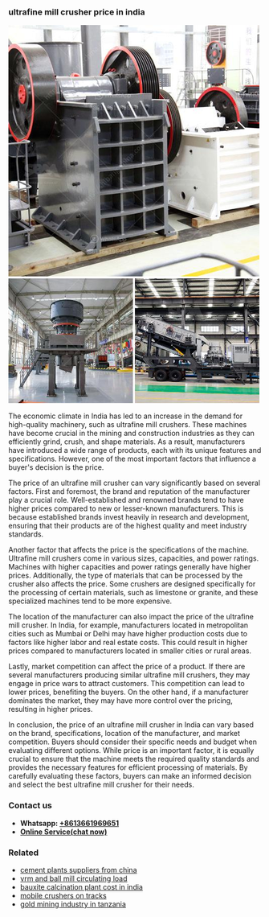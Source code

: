 <h3>ultrafine mill crusher price in india</h3><img src='1708587481.jpg' alt=''><p>The economic climate in India has led to an increase in the demand for high-quality machinery, such as ultrafine mill crushers. These machines have become crucial in the mining and construction industries as they can efficiently grind, crush, and shape materials. As a result, manufacturers have introduced a wide range of products, each with its unique features and specifications. However, one of the most important factors that influence a buyer's decision is the price.</p><p>The price of an ultrafine mill crusher can vary significantly based on several factors. First and foremost, the brand and reputation of the manufacturer play a crucial role. Well-established and renowned brands tend to have higher prices compared to new or lesser-known manufacturers. This is because established brands invest heavily in research and development, ensuring that their products are of the highest quality and meet industry standards.</p><p>Another factor that affects the price is the specifications of the machine. Ultrafine mill crushers come in various sizes, capacities, and power ratings. Machines with higher capacities and power ratings generally have higher prices. Additionally, the type of materials that can be processed by the crusher also affects the price. Some crushers are designed specifically for the processing of certain materials, such as limestone or granite, and these specialized machines tend to be more expensive.</p><p>The location of the manufacturer can also impact the price of the ultrafine mill crusher. In India, for example, manufacturers located in metropolitan cities such as Mumbai or Delhi may have higher production costs due to factors like higher labor and real estate costs. This could result in higher prices compared to manufacturers located in smaller cities or rural areas.</p><p>Lastly, market competition can affect the price of a product. If there are several manufacturers producing similar ultrafine mill crushers, they may engage in price wars to attract customers. This competition can lead to lower prices, benefiting the buyers. On the other hand, if a manufacturer dominates the market, they may have more control over the pricing, resulting in higher prices.</p><p>In conclusion, the price of an ultrafine mill crusher in India can vary based on the brand, specifications, location of the manufacturer, and market competition. Buyers should consider their specific needs and budget when evaluating different options. While price is an important factor, it is equally crucial to ensure that the machine meets the required quality standards and provides the necessary features for efficient processing of materials. By carefully evaluating these factors, buyers can make an informed decision and select the best ultrafine mill crusher for their needs.</p><h3>Contact us</h3><ul><li><strong>Whatsapp:&nbsp;<a href="https://wa.me/8613661969651">+8613661969651</a></strong></li><li><a href="https://swt.shibang-china.com/?git&amp;zhl&amp;ultrafine mill crusher price in india"><strong>Online Service(chat now)</strong></a></li></ul><h3>Related</h3><ul><li><a href='cement plants suppliers from china.md'>cement plants suppliers from china</a></li><li><a href='vrm and ball mill circulating load.md'>vrm and ball mill circulating load</a></li><li><a href='bauxite calcination plant cost in india.md'>bauxite calcination plant cost in india</a></li><li><a href='mobile crushers on tracks.md'>mobile crushers on tracks</a></li><li><a href='gold mining industry in tanzania.md'>gold mining industry in tanzania</a></li></ul>